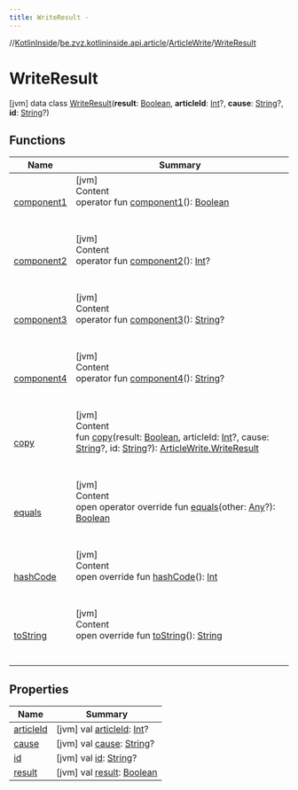 ```yaml
---
title: WriteResult -
---
```

//[KotlinInside](../../../index.md)/[be.zvz.kotlininside.api.article](../../index.md)/[ArticleWrite](../index.md)/[WriteResult](index.md)



# WriteResult  
 [jvm] data class [WriteResult](index.md)(**result**: [Boolean](https://kotlinlang.org/api/latest/jvm/stdlib/kotlin/-boolean/index.html), **articleId**: [Int](https://kotlinlang.org/api/latest/jvm/stdlib/kotlin/-int/index.html)?, **cause**: [String](https://kotlinlang.org/api/latest/jvm/stdlib/kotlin/-string/index.html)?, **id**: [String](https://kotlinlang.org/api/latest/jvm/stdlib/kotlin/-string/index.html)?)   


## Functions  
  
|  Name|  Summary| 
|---|---|
| [component1](component1.md)| [jvm]  <br>Content  <br>operator fun [component1](component1.md)(): [Boolean](https://kotlinlang.org/api/latest/jvm/stdlib/kotlin/-boolean/index.html)  <br><br><br>
| [component2](component2.md)| [jvm]  <br>Content  <br>operator fun [component2](component2.md)(): [Int](https://kotlinlang.org/api/latest/jvm/stdlib/kotlin/-int/index.html)?  <br><br><br>
| [component3](component3.md)| [jvm]  <br>Content  <br>operator fun [component3](component3.md)(): [String](https://kotlinlang.org/api/latest/jvm/stdlib/kotlin/-string/index.html)?  <br><br><br>
| [component4](component4.md)| [jvm]  <br>Content  <br>operator fun [component4](component4.md)(): [String](https://kotlinlang.org/api/latest/jvm/stdlib/kotlin/-string/index.html)?  <br><br><br>
| [copy](copy.md)| [jvm]  <br>Content  <br>fun [copy](copy.md)(result: [Boolean](https://kotlinlang.org/api/latest/jvm/stdlib/kotlin/-boolean/index.html), articleId: [Int](https://kotlinlang.org/api/latest/jvm/stdlib/kotlin/-int/index.html)?, cause: [String](https://kotlinlang.org/api/latest/jvm/stdlib/kotlin/-string/index.html)?, id: [String](https://kotlinlang.org/api/latest/jvm/stdlib/kotlin/-string/index.html)?): [ArticleWrite.WriteResult](index.md)  <br><br><br>
| [equals](https://kotlinlang.org/api/latest/jvm/stdlib/kotlin/-any/equals.html)| [jvm]  <br>Content  <br>open operator override fun [equals](https://kotlinlang.org/api/latest/jvm/stdlib/kotlin/-any/equals.html)(other: [Any](https://kotlinlang.org/api/latest/jvm/stdlib/kotlin/-any/index.html)?): [Boolean](https://kotlinlang.org/api/latest/jvm/stdlib/kotlin/-boolean/index.html)  <br><br><br>
| [hashCode](https://kotlinlang.org/api/latest/jvm/stdlib/kotlin/-any/hash-code.html)| [jvm]  <br>Content  <br>open override fun [hashCode](https://kotlinlang.org/api/latest/jvm/stdlib/kotlin/-any/hash-code.html)(): [Int](https://kotlinlang.org/api/latest/jvm/stdlib/kotlin/-int/index.html)  <br><br><br>
| [toString](https://kotlinlang.org/api/latest/jvm/stdlib/kotlin/-any/to-string.html)| [jvm]  <br>Content  <br>open override fun [toString](https://kotlinlang.org/api/latest/jvm/stdlib/kotlin/-any/to-string.html)(): [String](https://kotlinlang.org/api/latest/jvm/stdlib/kotlin/-string/index.html)  <br><br><br>


## Properties  
  
|  Name|  Summary| 
|---|---|
| [articleId](index.md#be.zvz.kotlininside.api.article/ArticleWrite.WriteResult/articleId/#/PointingToDeclaration/)|  [jvm] val [articleId](index.md#be.zvz.kotlininside.api.article/ArticleWrite.WriteResult/articleId/#/PointingToDeclaration/): [Int](https://kotlinlang.org/api/latest/jvm/stdlib/kotlin/-int/index.html)?   <br>
| [cause](index.md#be.zvz.kotlininside.api.article/ArticleWrite.WriteResult/cause/#/PointingToDeclaration/)|  [jvm] val [cause](index.md#be.zvz.kotlininside.api.article/ArticleWrite.WriteResult/cause/#/PointingToDeclaration/): [String](https://kotlinlang.org/api/latest/jvm/stdlib/kotlin/-string/index.html)?   <br>
| [id](index.md#be.zvz.kotlininside.api.article/ArticleWrite.WriteResult/id/#/PointingToDeclaration/)|  [jvm] val [id](index.md#be.zvz.kotlininside.api.article/ArticleWrite.WriteResult/id/#/PointingToDeclaration/): [String](https://kotlinlang.org/api/latest/jvm/stdlib/kotlin/-string/index.html)?   <br>
| [result](index.md#be.zvz.kotlininside.api.article/ArticleWrite.WriteResult/result/#/PointingToDeclaration/)|  [jvm] val [result](index.md#be.zvz.kotlininside.api.article/ArticleWrite.WriteResult/result/#/PointingToDeclaration/): [Boolean](https://kotlinlang.org/api/latest/jvm/stdlib/kotlin/-boolean/index.html)   <br>

